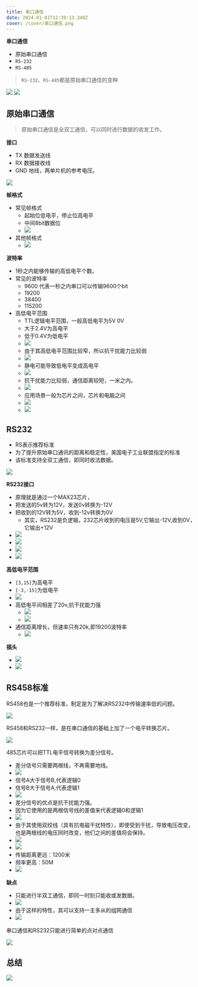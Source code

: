 ```yaml
---
title: 串口通信
date: 2024-01-01T12:39:13.340Z
cover: /cover/串口通信.png
---
```


**串口通信**

- 原始串口通信
- `RS-232`
- `RS-485`

> `RS-232`、`RS-485`都是原始串口通信的变种

![](images/image.png)
![](images/image-1.png)

## 原始串口通信

> 原始串口通信是全双工通信，可以同时进行数据的收发工作。

**接口**

- TX 数据发送线
- RX 数据接收线
- GND 地线，两单片机的参考电压。

![](images/image-13.png)

**帧格式**

- 常见帧格式
  - 起始位低电平，停止位高电平
  - 中间8bit数据位
  - ![](images/image-3.png)
- 其他帧格式
  - ![](images/image-4.png)

**波特率**

- 1秒之内能够传输的高低电平个数。
- 常见的波特率
  - 9600 代表一秒之内串口可以传输9600个bit
  - 19200
  - 38400
  - 115200
- 高低电平范围
  - TTL逻辑电平范围，一般高低电平为5V 0V
  - 大于2.4V为高电平
  - 低于0.4V为低电平
  - ![](images/image-5.png)
  - 由于其高低电平范围比较窄，所以抗干扰能力比较弱
  - ![](images/image-6.png)
  - 静电可能导致低电平变成高电平
  - ![](images/image-9.png)
  - 抗干扰能力比较弱，通信距离较短，一米之内。
  - ![](images/image-8.png)
  - 应用场景一般为芯片之间，芯片和电脑之间
  - ![](images/image-2.png)
  - ![](images/image-7.png)

## RS232

- RS表示推荐标准
- 为了提升原始串口通讯的距离和稳定性，美国电子工业联盟指定的标准
- 该标准支持全双工通信，即同时收法数据。

![](images/image-10.png)

**RS232接口**

- 原理就是通过一个MAX23芯片，
- 把发送的5v转为12V，发送0v转换为-12V
- 把收到的12V转为5V，收到-12v转换为0V
  - 其实，RS232是负逻辑，232芯片收到的电压是5V,它输出-12V,收到0V，它输出+12V
- ![](images/image-14.png)
- ![](images/image-15.png)
- ![](images/image-16.png)
- ![](images/image-17.png)

**高低电平范围**

- `[3,15]`为高电平
- `[-3,-15]`为低电平
- ![](images/image-18.png)
- 高低电平间相差了20v,抗干扰能力强
  - ![](images/image-19.png)
  - ![](images/image-20.png)
- 通信距离增长，但速率只有20k,即19200波特率
  - ![](images/image-21.png)

**插头**

- ![](images/image-11.png)
- ![](images/image-12.png)

## RS458标准

RS458也是一个推荐标准，制定是为了解决RS232中传输速率低的问题。

![](images/image-22.png)

RS458和RS232一样，是在串口通信的基础上加了一个电平转换芯片。

![](images/image-23.png)

485芯片可以把TTL电平信号转换为差分信号。

- 差分信号只需要两根线，不再需要地线。
- ![](images/image-25.png)
- 信号A大于信号B,代表逻辑0
- 信号B大于信号A,代表逻辑1
- ![](images/image-24.png)
- 差分信号的优点是抗干扰能力强。
- 因为它使用的是两根信号线的差值来代表逻辑0和逻辑1
- ![](images/image-26.png)
- 由于其使用双绞线（具有抗电磁干扰特性），即使受到干扰，导致电压改变，也是两根线的电压同时改变，他们之间的差值将会保持。
- ![](images/image-27.png)
- ![](images/image-28.png)
- 传输距离更远：1200米
- 频率更高：50M
- ![](images/image-29.png)

**缺点**

- 只能进行半双工通信，即同一时刻只能收或发数据。
- ![](images/image-31.png)
- 由于这样的特性，其可以支持一主多从的组网通信
- ![](images/image-32.png)

串口通信和RS232只能进行简单的点对点通信

![](images/image-33.png)

## 总结

![](images/image-30.png)

